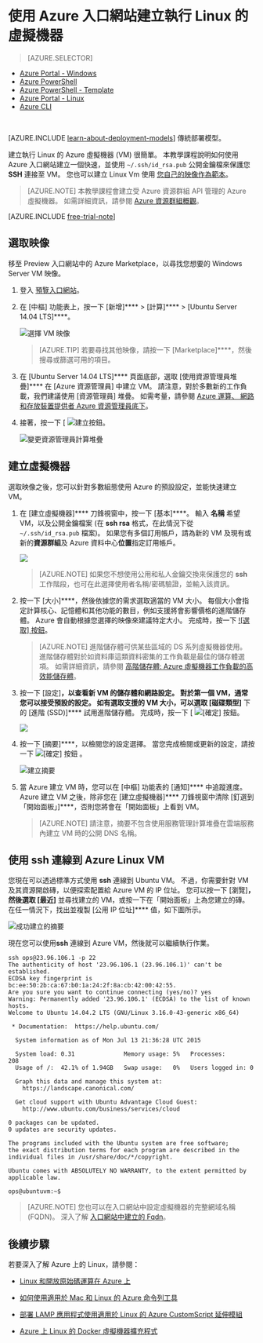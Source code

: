 <properties
    pageTitle="在 Azure 傳統入口網站中建立執行 Linux 的 Azure 虛擬機器 | Microsoft Azure"
    description="使用 Azure 傳統入口網站建立執行 Linux 的 Azure 虛擬機器 (VM) 搭配 Azure 資源群組。"
    services="virtual-machines"
    documentationCenter=""
    authors="squillace"
    manager="timlt"
    editor="tysonn"
    tags="azure-resource-manager"/>

<tags
    ms.service="virtual-machines"
    ms.workload="infrastructure-services"
    ms.tgt_pltfrm="vm-linux"
    ms.devlang="na"
    ms.topic="article"
    ms.date="10/21/2015"
    ms.author="rasquill"/>


# 使用 Azure 入口網站建立執行 Linux 的虛擬機器

> [AZURE.SELECTOR]
- [Azure Portal - Windows](virtual-machines-windows-tutorial.md)
- [Azure PowerShell](virtual-machines-ps-create-preconfigure-windows-resource-manager-vms.md)
- [Azure PowerShell - Template](virtual-machines-create-windows-powershell-resource-manager-template.md)
- [Azure Portal - Linux](virtual-machines-linux-tutorial-portal-rm.md)
- [Azure CLI](virtual-machines-linux-tutorial.md)


<br>


[AZURE.INCLUDE [learn-about-deployment-models](../../includes/learn-about-deployment-models-rm-include.md)] 傳統部署模型。

建立執行 Linux 的 Azure 虛擬機器 (VM) 很簡單。 本教學課程說明如何使用 Azure 入口網站建立一個快速，並使用 `~/.ssh/id_rsa.pub` 公開金鑰檔來保護您 **SSH** 連接至 VM。 您也可以建立 Linux Vm 使用 [您自己的映像作為範本](virtual-machines-linux-create-upload-vhd.md)。
> [AZURE.NOTE] 本教學課程會建立受 Azure 資源群組 API 管理的 Azure 虛擬機器。 如需詳細資訊，請參閱 [Azure 資源群組概觀](resource-group-overview.md)。

[AZURE.INCLUDE [free-trial-note](../../includes/free-trial-note.md)]

## 選取映像

移至 Preview 入口網站中的 Azure Marketplace，以尋找您想要的 Windows Server VM 映像。

1. 登入 [預覽入口網站](https://portal.azure.com)。

2. 在 [中樞] 功能表上，按一下 [新增]**** > [計算]**** > [Ubuntu Server 14.04 LTS]****。

    ![選擇 VM 映像](media/virtual-machines-linux-tutorial-portal-rm/chooseubuntuvm.png)
    > [AZURE.TIP] 若要尋找其他映像，請按一下 [Marketplace]****，然後搜尋或篩選可用的項目。

3. 在 [Ubuntu Server 14.04 LTS]**** 頁面底部，選取 [使用資源管理員堆疊]**** 在 [Azure 資源管理員] 中建立 VM。 請注意，對於多數新的工作負載，我們建議使用 [資源管理員] 堆疊。 如需考量，請參閱 [Azure 運算、 網路和存放裝置提供者 Azure 資源管理員底下](virtual-machines-azurerm-versus-azuresm.md)。

4. 接著，按一下 [ ![建立按鈕](media/virtual-machines-linux-tutorial-portal-rm/createbutton.png)。

    ![變更資源管理員計算堆疊](media/virtual-machines-linux-tutorial-portal-rm/changetoresourcestack.png)

## 建立虛擬機器

選取映像之後，您可以針對多數組態使用 Azure 的預設設定，並能快速建立 VM。

1. 在 [建立虛擬機器]**** 刀鋒視窗中，按一下 [基本]****。 輸入 **名稱** 希望 VM，以及公開金鑰檔案 (在 **ssh rsa** 格式，在此情況下從 `~/.ssh/id_rsa.pub` 檔案)。 如果您有多個訂用帳戶，請為新的 VM 及現有或新的**資源群組**及 Azure 資料中心**位置**指定訂用帳戶。

    ![](media/virtual-machines-linux-tutorial-portal-rm/step-1-thebasics.png)
    > [AZURE.NOTE] 如果您不想使用公用和私人金鑰交換來保護您的 **ssh** 工作階段，也可在此選擇使用者名稱/密碼驗證，並輸入該資訊。

2. 按一下 [大小]****，然後依據您的需求選取適當的 VM 大小。 每個大小會指定計算核心、記憶體和其他功能的數目，例如支援將會影響價格的進階儲存體。 Azure 會自動根據您選擇的映像來建議特定大小。 完成時，按一下 [ ![選取] 按鈕](media/virtual-machines-linux-tutorial-portal-rm/selectbutton-size.png)。
    >[AZURE.NOTE] 進階儲存體可供某些區域的 DS 系列虛擬機器使用。 進階儲存體對於如資料庫這類資料密集的工作負載是最佳的儲存體選項。 如需詳細資訊，請參閱 [高階儲存體: Azure 虛擬機器工作負載的高效能儲存體](storage-premium-storage-preview-portal.md)。

3. 按一下 [設定]****，以查看新 VM 的儲存體和網路設定。 對於第一個 VM，通常您可以接受預設的設定。 如有選取支援的 VM 大小，可以選取 [磁碟類型]**** 下的 [進階 (SSD)]**** 試用進階儲存體。 完成時，按一下 [ ![[確定] 按鈕](media/virtual-machines-linux-tutorial-portal-rm/okbutton.png)。

    ![](media/virtual-machines-linux-tutorial-portal-rm/step-3-settings.png)

6. 按一下 [摘要]****，以檢閱您的設定選擇。 當您完成檢閱或更新的設定，請按一下 ![[確定] 按鈕](media/virtual-machines-linux-tutorial-portal-rm/createbutton.png) 。

    ![建立摘要](media/virtual-machines-linux-tutorial-portal-rm/summarybeforecreation.png)

8. 當 Azure 建立 VM 時，您可以在 [中樞] 功能表的 [通知]**** 中追蹤進度。 Azure 建立 VM 之後，除非您在 [建立虛擬機器]**** 刀鋒視窗中清除 [釘選到「開始面板」]****，否則您將會在「開始面板」上看到 VM。
    > [AZURE.NOTE] 請注意，摘要不包含使用服務管理計算堆疊在雲端服務內建立 VM 時的公開 DNS 名稱。

## 使用 **ssh** 連線到 Azure Linux VM

您現在可以透過標準方式使用 **ssh** 連線到 Ubuntu VM。 不過，你需要針對 VM 及其資源開啟磚，以便探索配置給 Azure VM 的 IP 位址。 您可以按一下 [瀏覽]****，然後選取 [最近]**** 並尋找建立的 VM，或按一下在「開始面板」上為您建立的磚。 在任一情況下，找出並複製 [公用 IP 位址]**** 值，如下圖所示。

![成功建立的摘要](media/virtual-machines-linux-tutorial-portal-rm/successresultwithip.png)

現在您可以使用**ssh** 連線到 Azure VM，然後就可以繼續執行作業。

    ssh ops@23.96.106.1 -p 22
    The authenticity of host '23.96.106.1 (23.96.106.1)' can't be established.
    ECDSA key fingerprint is bc:ee:50:2b:ca:67:b0:1a:24:2f:8a:cb:42:00:42:55.
    Are you sure you want to continue connecting (yes/no)? yes
    Warning: Permanently added '23.96.106.1' (ECDSA) to the list of known hosts.
    Welcome to Ubuntu 14.04.2 LTS (GNU/Linux 3.16.0-43-generic x86_64)
    
     * Documentation:  https://help.ubuntu.com/
    
      System information as of Mon Jul 13 21:36:28 UTC 2015
    
      System load: 0.31              Memory usage: 5%   Processes:       208
      Usage of /:  42.1% of 1.94GB   Swap usage:   0%   Users logged in: 0
    
      Graph this data and manage this system at:
        https://landscape.canonical.com/
    
      Get cloud support with Ubuntu Advantage Cloud Guest:
        http://www.ubuntu.com/business/services/cloud
    
    0 packages can be updated.
    0 updates are security updates.
    
    The programs included with the Ubuntu system are free software;
    the exact distribution terms for each program are described in the
    individual files in /usr/share/doc/*/copyright.
    
    Ubuntu comes with ABSOLUTELY NO WARRANTY, to the extent permitted by
    applicable law.
    
    ops@ubuntuvm:~$

> [AZURE.NOTE] 您也可以在入口網站中設定虛擬機器的完整網域名稱 (FQDN)。 深入了解 [入口網站中建立的 Fqdn](virtual-machines-create-fqdn-on-portal.md)。

## 後續步驟

若要深入了解 Azure 上的 Linux，請參閱：

- [Linux 和開放原始碼運算在 Azure 上](virtual-machines-linux-opensource.md)

- [如何使用適用於 Mac 和 Linux 的 Azure 命令列工具](virtual-machines-command-line-tools.md)

- [部署 LAMP 應用程式使用適用於 Linux 的 Azure CustomScript 延伸模組](virtual-machines-linux-script-lamp.md)

- [Azure 上 Linux 的 Docker 虛擬機器擴充程式](virtual-machines-docker-vm-extension.md)





